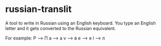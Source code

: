 # russian-translit

A tool to write in Russian using an English keyboard. You type an English letter and it gets converted to the Russian equivalent.

For example: 
  P --> П
  a --> а
  v --> в
  e --> е
  l --> л
